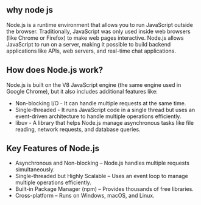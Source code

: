 ## why node js

Node.js is a runtime environment that allows you to run JavaScript outside the browser. Traditionally, JavaScript was only used inside web browsers (like Chrome or Firefox) to make web pages interactive. Node.js allows JavaScript to run on a server, making it possible to build backend applications like APIs, web servers, and real-time chat applications.

## How does Node.js work?

Node.js is built on the V8 JavaScript engine (the same engine used in Google Chrome), but it also includes additional features like:

- Non-blocking I/O - It can handle multiple requests at the same time.
- Single-threaded - It runs JavaScript code in a single thread but uses an event-driven architecture to handle multiple operations efficiently.
- libuv - A library that helps Node.js manage asynchronous tasks like file reading, network requests, and database queries.

## Key Features of Node.js

- Asynchronous and Non-blocking – Node.js handles multiple requests simultaneously.
- Single-threaded but Highly Scalable – Uses an event loop to manage multiple operations efficiently.
- Built-in Package Manager (npm) – Provides thousands of free libraries.
- Cross-platform – Runs on Windows, macOS, and Linux.
